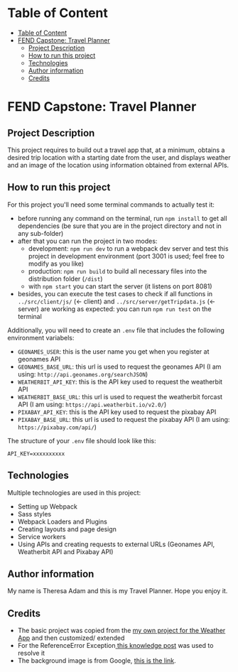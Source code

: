 # Table of Content
- [Table of Content](#table-of-content)
- [FEND Capstone: Travel Planner](#fend-capstone-travel-planner)
  - [Project Description](#project-description)
  - [How to run this project](#how-to-run-this-project)
  - [Technologies](#technologies)
  - [Author information](#author-information)
  - [Credits](#credits)

# FEND Capstone: Travel Planner
## Project Description
This project requires to build out a travel app that, at a minimum, obtains a desired trip location with a starting date from the user, and displays weather and an image of the location using information obtained from external APIs.
## How to run this project
For this project you'll need some terminal commands to actually test it:
* before running any command on the terminal, run `npm install` to get all dependencies (be sure that you are in the project directory and not in any sub-folder)
* after that you can run the project in two modes:
  * development: `npm run dev` to run a webpack dev server and test this project in development environment (port 3001 is used; feel free to modify as you like)
  * production: `npm run build` to build all necessary files into the distribution folder (`/dist`)
  * with `npm start` you can start the server (it listens on port 8081)
* besides, you can execute the test cases to check if all functions in `../src/client/js/` (<- client) and `../src/server/getTripdata.js` (<-server) are working as expected: you can run `npm run test` on the terminal

Additionally, you will need to create an `.env` file that includes the following environment variabels:
* `GEONAMES_USER`: this is the user name you get when you register at geonames API
* `GEONAMES_BASE_URL`: this url is used to request the geonames API (I am using: `http://api.geonames.org/searchJSON`)
* `WEATHERBIT_API_KEY`: this is the API key used to request the weatherbit API
* `WEATHERBIT_BASE_URL`: this url is used to request the weatherbit forcast API (I am using: `https://api.weatherbit.io/v2.0/`)
* `PIXABAY_API_KEY`: this is the API key used to request the pixabay API
* `PIXABAY_BASE_URL`: this url is used to request the pixabay API (I am using: `https://pixabay.com/api/`)


The structure of your `.env` file should look like this:
```env
API_KEY=xxxxxxxxxx
```

## Technologies
Multiple technologies are used in this project:
* Setting up Webpack
* Sass styles
* Webpack Loaders and Plugins
* Creating layouts and page design
* Service workers
* Using APIs and creating requests to external URLs (Geonames API, Weatherbit API and Pixabay API)
## Author information
My name is Theresa Adam and this is my Travel Planner. Hope you enjoy it. 

## Credits
* The basic project was copied from the [my own project for the Weather App](https://github.com/resi-commits/udacity-project3) and then customized/ extended
* For the ReferenceError Exception[ this knowledge post](https://knowledge.udacity.com/questions/174638) was used to resolve it
* The background image is from Google, [this is the link](https://www.google.com/search?q=travel+abstract&tbm=isch&source=iu&ictx=1&fir=V2t4p6Cl_SpzQM%252CEPM7M942Z0iTvM%252C_%253B4IQg11abcS_m5M%252CF0kanxxouWep2M%252C_%253BL0ogfjO-pP-ZdM%252CSDkpCOupBMKPWM%252C_%253BpvvR8I3AHS7m5M%252CuianeGa75GeegM%252C_%253B2n0D6LRl0j--zM%252CuMPZ9z2ack4v4M%252C_%253B-EkwZ7oG8ZqCsM%252CSmx7ecyoFiDqnM%252C_%253BLvcjzvGsom9f-M%252CZOzOwMVLoETOIM%252C_%253BlgqIMrqJOFCd4M%252C9iQaSPjQcn5nwM%252C_%253B7FatSXFEAXEwKM%252CZPUz0j6qeocSCM%252C_%253BnkREZFOdHVOV7M%252CnzsjXq6vj0OciM%252C_%253Bemf-BwRILTOsGM%252C-AOVEdzFSKD4dM%252C_%253Bws-MjK60vUFctM%252CYhCMjhiAkhllBM%252C_%253Bj1uQWqr1Hx-r6M%252CVarH7owOaql14M%252C_%253BvlmVLCOnluufOM%252Cs-0ObQk6rwcavM%252C_%253B2w_rSjY3uS2-XM%252Cak7Wk6qs94jg-M%252C_&vet=1&usg=AI4_-kSGw9bnAe05wYMwILvDtL9JjvH8tQ&sa=X&ved=2ahUKEwjenvGkoo70AhWC_rsIHfX-AZMQ9QF6BAgjEAE#imgrc=4IQg11abcS_m5M).